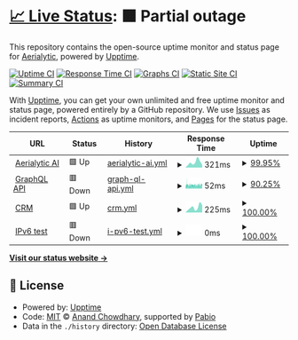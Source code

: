# [📈 Live Status](https://status.aerialytic.ai): <!--live status--> **🟧 Partial outage**

This repository contains the open-source uptime monitor and status page for [Aerialytic](www.aerialytic.ai), powered by [Upptime](https://github.com/upptime/upptime).

[![Uptime CI](https://github.com/aerialytic/status/workflows/Uptime%20CI/badge.svg)](https://github.com/aerialytic/status/actions?query=workflow%3A%22Uptime+CI%22)
[![Response Time CI](https://github.com/aerialytic/status/workflows/Response%20Time%20CI/badge.svg)](https://github.com/aerialytic/status/actions?query=workflow%3A%22Response+Time+CI%22)
[![Graphs CI](https://github.com/aerialytic/status/workflows/Graphs%20CI/badge.svg)](https://github.com/aerialytic/status/actions?query=workflow%3A%22Graphs+CI%22)
[![Static Site CI](https://github.com/aerialytic/status/workflows/Static%20Site%20CI/badge.svg)](https://github.com/aerialytic/status/actions?query=workflow%3A%22Static+Site+CI%22)
[![Summary CI](https://github.com/aerialytic/status/workflows/Summary%20CI/badge.svg)](https://github.com/aerialytic/status/actions?query=workflow%3A%22Summary+CI%22)

With [Upptime](https://upptime.js.org), you can get your own unlimited and free uptime monitor and status page, powered entirely by a GitHub repository. We use [Issues](https://github.com/aerialytic/status/issues) as incident reports, [Actions](https://github.com/aerialytic/status/actions) as uptime monitors, and [Pages](https://status.aerialytic.ai) for the status page.

<!--start: status pages-->
<!-- This summary is generated by Upptime (https://github.com/upptime/upptime) -->
<!-- Do not edit this manually, your changes will be overwritten -->
<!-- prettier-ignore -->
| URL | Status | History | Response Time | Uptime |
| --- | ------ | ------- | ------------- | ------ |
| <img alt="" src="https://icons.duckduckgo.com/ip3/aerialytic.ai.ico" height="13"> [Aerialytic AI](https://aerialytic.ai) | 🟩 Up | [aerialytic-ai.yml](https://github.com/Aerialytic/Status/commits/HEAD/history/aerialytic-ai.yml) | <details><summary><img alt="Response time graph" src="./graphs/aerialytic-ai/response-time-week.png" height="20"> 321ms</summary><br><a href="https://status.aerialytic.ai/history/aerialytic-ai"><img alt="Response time 373" src="https://img.shields.io/endpoint?url=https%3A%2F%2Fraw.githubusercontent.com%2FAerialytic%2FStatus%2FHEAD%2Fapi%2Faerialytic-ai%2Fresponse-time.json"></a><br><a href="https://status.aerialytic.ai/history/aerialytic-ai"><img alt="24-hour response time 159" src="https://img.shields.io/endpoint?url=https%3A%2F%2Fraw.githubusercontent.com%2FAerialytic%2FStatus%2FHEAD%2Fapi%2Faerialytic-ai%2Fresponse-time-day.json"></a><br><a href="https://status.aerialytic.ai/history/aerialytic-ai"><img alt="7-day response time 321" src="https://img.shields.io/endpoint?url=https%3A%2F%2Fraw.githubusercontent.com%2FAerialytic%2FStatus%2FHEAD%2Fapi%2Faerialytic-ai%2Fresponse-time-week.json"></a><br><a href="https://status.aerialytic.ai/history/aerialytic-ai"><img alt="30-day response time 505" src="https://img.shields.io/endpoint?url=https%3A%2F%2Fraw.githubusercontent.com%2FAerialytic%2FStatus%2FHEAD%2Fapi%2Faerialytic-ai%2Fresponse-time-month.json"></a><br><a href="https://status.aerialytic.ai/history/aerialytic-ai"><img alt="1-year response time 386" src="https://img.shields.io/endpoint?url=https%3A%2F%2Fraw.githubusercontent.com%2FAerialytic%2FStatus%2FHEAD%2Fapi%2Faerialytic-ai%2Fresponse-time-year.json"></a></details> | <details><summary><a href="https://status.aerialytic.ai/history/aerialytic-ai">99.95%</a></summary><a href="https://status.aerialytic.ai/history/aerialytic-ai"><img alt="All-time uptime 99.72%" src="https://img.shields.io/endpoint?url=https%3A%2F%2Fraw.githubusercontent.com%2FAerialytic%2FStatus%2FHEAD%2Fapi%2Faerialytic-ai%2Fuptime.json"></a><br><a href="https://status.aerialytic.ai/history/aerialytic-ai"><img alt="24-hour uptime 99.63%" src="https://img.shields.io/endpoint?url=https%3A%2F%2Fraw.githubusercontent.com%2FAerialytic%2FStatus%2FHEAD%2Fapi%2Faerialytic-ai%2Fuptime-day.json"></a><br><a href="https://status.aerialytic.ai/history/aerialytic-ai"><img alt="7-day uptime 99.95%" src="https://img.shields.io/endpoint?url=https%3A%2F%2Fraw.githubusercontent.com%2FAerialytic%2FStatus%2FHEAD%2Fapi%2Faerialytic-ai%2Fuptime-week.json"></a><br><a href="https://status.aerialytic.ai/history/aerialytic-ai"><img alt="30-day uptime 99.92%" src="https://img.shields.io/endpoint?url=https%3A%2F%2Fraw.githubusercontent.com%2FAerialytic%2FStatus%2FHEAD%2Fapi%2Faerialytic-ai%2Fuptime-month.json"></a><br><a href="https://status.aerialytic.ai/history/aerialytic-ai"><img alt="1-year uptime 99.65%" src="https://img.shields.io/endpoint?url=https%3A%2F%2Fraw.githubusercontent.com%2FAerialytic%2FStatus%2FHEAD%2Fapi%2Faerialytic-ai%2Fuptime-year.json"></a></details>
| <img alt="" src="https://icons.duckduckgo.com/ip3/aerialytic.ai.ico" height="13"> [GraphQL API](https://aerialytic.ai) | 🟥 Down | [graph-ql-api.yml](https://github.com/Aerialytic/Status/commits/HEAD/history/graph-ql-api.yml) | <details><summary><img alt="Response time graph" src="./graphs/graph-ql-api/response-time-week.png" height="20"> 52ms</summary><br><a href="https://status.aerialytic.ai/history/graph-ql-api"><img alt="Response time 63" src="https://img.shields.io/endpoint?url=https%3A%2F%2Fraw.githubusercontent.com%2FAerialytic%2FStatus%2FHEAD%2Fapi%2Fgraph-ql-api%2Fresponse-time.json"></a><br><a href="https://status.aerialytic.ai/history/graph-ql-api"><img alt="24-hour response time 53" src="https://img.shields.io/endpoint?url=https%3A%2F%2Fraw.githubusercontent.com%2FAerialytic%2FStatus%2FHEAD%2Fapi%2Fgraph-ql-api%2Fresponse-time-day.json"></a><br><a href="https://status.aerialytic.ai/history/graph-ql-api"><img alt="7-day response time 52" src="https://img.shields.io/endpoint?url=https%3A%2F%2Fraw.githubusercontent.com%2FAerialytic%2FStatus%2FHEAD%2Fapi%2Fgraph-ql-api%2Fresponse-time-week.json"></a><br><a href="https://status.aerialytic.ai/history/graph-ql-api"><img alt="30-day response time 53" src="https://img.shields.io/endpoint?url=https%3A%2F%2Fraw.githubusercontent.com%2FAerialytic%2FStatus%2FHEAD%2Fapi%2Fgraph-ql-api%2Fresponse-time-month.json"></a><br><a href="https://status.aerialytic.ai/history/graph-ql-api"><img alt="1-year response time 65" src="https://img.shields.io/endpoint?url=https%3A%2F%2Fraw.githubusercontent.com%2FAerialytic%2FStatus%2FHEAD%2Fapi%2Fgraph-ql-api%2Fresponse-time-year.json"></a></details> | <details><summary><a href="https://status.aerialytic.ai/history/graph-ql-api">90.25%</a></summary><a href="https://status.aerialytic.ai/history/graph-ql-api"><img alt="All-time uptime 99.85%" src="https://img.shields.io/endpoint?url=https%3A%2F%2Fraw.githubusercontent.com%2FAerialytic%2FStatus%2FHEAD%2Fapi%2Fgraph-ql-api%2Fuptime.json"></a><br><a href="https://status.aerialytic.ai/history/graph-ql-api"><img alt="24-hour uptime 86.94%" src="https://img.shields.io/endpoint?url=https%3A%2F%2Fraw.githubusercontent.com%2FAerialytic%2FStatus%2FHEAD%2Fapi%2Fgraph-ql-api%2Fuptime-day.json"></a><br><a href="https://status.aerialytic.ai/history/graph-ql-api"><img alt="7-day uptime 90.25%" src="https://img.shields.io/endpoint?url=https%3A%2F%2Fraw.githubusercontent.com%2FAerialytic%2FStatus%2FHEAD%2Fapi%2Fgraph-ql-api%2Fuptime-week.json"></a><br><a href="https://status.aerialytic.ai/history/graph-ql-api"><img alt="30-day uptime 97.76%" src="https://img.shields.io/endpoint?url=https%3A%2F%2Fraw.githubusercontent.com%2FAerialytic%2FStatus%2FHEAD%2Fapi%2Fgraph-ql-api%2Fuptime-month.json"></a><br><a href="https://status.aerialytic.ai/history/graph-ql-api"><img alt="1-year uptime 99.81%" src="https://img.shields.io/endpoint?url=https%3A%2F%2Fraw.githubusercontent.com%2FAerialytic%2FStatus%2FHEAD%2Fapi%2Fgraph-ql-api%2Fuptime-year.json"></a></details>
| <img alt="" src="https://icons.duckduckgo.com/ip3/portal.aisolar.design.ico" height="13"> [CRM](https://portal.aisolar.design) | 🟩 Up | [crm.yml](https://github.com/Aerialytic/Status/commits/HEAD/history/crm.yml) | <details><summary><img alt="Response time graph" src="./graphs/crm/response-time-week.png" height="20"> 225ms</summary><br><a href="https://status.aerialytic.ai/history/crm"><img alt="Response time 241" src="https://img.shields.io/endpoint?url=https%3A%2F%2Fraw.githubusercontent.com%2FAerialytic%2FStatus%2FHEAD%2Fapi%2Fcrm%2Fresponse-time.json"></a><br><a href="https://status.aerialytic.ai/history/crm"><img alt="24-hour response time 322" src="https://img.shields.io/endpoint?url=https%3A%2F%2Fraw.githubusercontent.com%2FAerialytic%2FStatus%2FHEAD%2Fapi%2Fcrm%2Fresponse-time-day.json"></a><br><a href="https://status.aerialytic.ai/history/crm"><img alt="7-day response time 225" src="https://img.shields.io/endpoint?url=https%3A%2F%2Fraw.githubusercontent.com%2FAerialytic%2FStatus%2FHEAD%2Fapi%2Fcrm%2Fresponse-time-week.json"></a><br><a href="https://status.aerialytic.ai/history/crm"><img alt="30-day response time 238" src="https://img.shields.io/endpoint?url=https%3A%2F%2Fraw.githubusercontent.com%2FAerialytic%2FStatus%2FHEAD%2Fapi%2Fcrm%2Fresponse-time-month.json"></a><br><a href="https://status.aerialytic.ai/history/crm"><img alt="1-year response time 242" src="https://img.shields.io/endpoint?url=https%3A%2F%2Fraw.githubusercontent.com%2FAerialytic%2FStatus%2FHEAD%2Fapi%2Fcrm%2Fresponse-time-year.json"></a></details> | <details><summary><a href="https://status.aerialytic.ai/history/crm">100.00%</a></summary><a href="https://status.aerialytic.ai/history/crm"><img alt="All-time uptime 99.97%" src="https://img.shields.io/endpoint?url=https%3A%2F%2Fraw.githubusercontent.com%2FAerialytic%2FStatus%2FHEAD%2Fapi%2Fcrm%2Fuptime.json"></a><br><a href="https://status.aerialytic.ai/history/crm"><img alt="24-hour uptime 100.00%" src="https://img.shields.io/endpoint?url=https%3A%2F%2Fraw.githubusercontent.com%2FAerialytic%2FStatus%2FHEAD%2Fapi%2Fcrm%2Fuptime-day.json"></a><br><a href="https://status.aerialytic.ai/history/crm"><img alt="7-day uptime 100.00%" src="https://img.shields.io/endpoint?url=https%3A%2F%2Fraw.githubusercontent.com%2FAerialytic%2FStatus%2FHEAD%2Fapi%2Fcrm%2Fuptime-week.json"></a><br><a href="https://status.aerialytic.ai/history/crm"><img alt="30-day uptime 99.96%" src="https://img.shields.io/endpoint?url=https%3A%2F%2Fraw.githubusercontent.com%2FAerialytic%2FStatus%2FHEAD%2Fapi%2Fcrm%2Fuptime-month.json"></a><br><a href="https://status.aerialytic.ai/history/crm"><img alt="1-year uptime 99.97%" src="https://img.shields.io/endpoint?url=https%3A%2F%2Fraw.githubusercontent.com%2FAerialytic%2FStatus%2FHEAD%2Fapi%2Fcrm%2Fuptime-year.json"></a></details>
| <img alt="" src="https://icons.duckduckgo.com/ip3/null.ico" height="13"> [IPv6 test](forwardemail.net) | 🟥 Down | [i-pv6-test.yml](https://github.com/Aerialytic/Status/commits/HEAD/history/i-pv6-test.yml) | <details><summary><img alt="Response time graph" src="./graphs/i-pv6-test/response-time-week.png" height="20"> 0ms</summary><br><a href="https://status.aerialytic.ai/history/i-pv6-test"><img alt="Response time 0" src="https://img.shields.io/endpoint?url=https%3A%2F%2Fraw.githubusercontent.com%2FAerialytic%2FStatus%2FHEAD%2Fapi%2Fi-pv6-test%2Fresponse-time.json"></a><br><a href="https://status.aerialytic.ai/history/i-pv6-test"><img alt="24-hour response time 0" src="https://img.shields.io/endpoint?url=https%3A%2F%2Fraw.githubusercontent.com%2FAerialytic%2FStatus%2FHEAD%2Fapi%2Fi-pv6-test%2Fresponse-time-day.json"></a><br><a href="https://status.aerialytic.ai/history/i-pv6-test"><img alt="7-day response time 0" src="https://img.shields.io/endpoint?url=https%3A%2F%2Fraw.githubusercontent.com%2FAerialytic%2FStatus%2FHEAD%2Fapi%2Fi-pv6-test%2Fresponse-time-week.json"></a><br><a href="https://status.aerialytic.ai/history/i-pv6-test"><img alt="30-day response time 0" src="https://img.shields.io/endpoint?url=https%3A%2F%2Fraw.githubusercontent.com%2FAerialytic%2FStatus%2FHEAD%2Fapi%2Fi-pv6-test%2Fresponse-time-month.json"></a><br><a href="https://status.aerialytic.ai/history/i-pv6-test"><img alt="1-year response time 0" src="https://img.shields.io/endpoint?url=https%3A%2F%2Fraw.githubusercontent.com%2FAerialytic%2FStatus%2FHEAD%2Fapi%2Fi-pv6-test%2Fresponse-time-year.json"></a></details> | <details><summary><a href="https://status.aerialytic.ai/history/i-pv6-test">100.00%</a></summary><a href="https://status.aerialytic.ai/history/i-pv6-test"><img alt="All-time uptime 100.00%" src="https://img.shields.io/endpoint?url=https%3A%2F%2Fraw.githubusercontent.com%2FAerialytic%2FStatus%2FHEAD%2Fapi%2Fi-pv6-test%2Fuptime.json"></a><br><a href="https://status.aerialytic.ai/history/i-pv6-test"><img alt="24-hour uptime 100.00%" src="https://img.shields.io/endpoint?url=https%3A%2F%2Fraw.githubusercontent.com%2FAerialytic%2FStatus%2FHEAD%2Fapi%2Fi-pv6-test%2Fuptime-day.json"></a><br><a href="https://status.aerialytic.ai/history/i-pv6-test"><img alt="7-day uptime 100.00%" src="https://img.shields.io/endpoint?url=https%3A%2F%2Fraw.githubusercontent.com%2FAerialytic%2FStatus%2FHEAD%2Fapi%2Fi-pv6-test%2Fuptime-week.json"></a><br><a href="https://status.aerialytic.ai/history/i-pv6-test"><img alt="30-day uptime 100.00%" src="https://img.shields.io/endpoint?url=https%3A%2F%2Fraw.githubusercontent.com%2FAerialytic%2FStatus%2FHEAD%2Fapi%2Fi-pv6-test%2Fuptime-month.json"></a><br><a href="https://status.aerialytic.ai/history/i-pv6-test"><img alt="1-year uptime 100.00%" src="https://img.shields.io/endpoint?url=https%3A%2F%2Fraw.githubusercontent.com%2FAerialytic%2FStatus%2FHEAD%2Fapi%2Fi-pv6-test%2Fuptime-year.json"></a></details>

<!--end: status pages-->

[**Visit our status website →**](https://status.aerialytic.ai)

## 📄 License

- Powered by: [Upptime](https://github.com/upptime/upptime)
- Code: [MIT](./LICENSE) © [Anand Chowdhary](https://anandchowdhary.com), supported by [Pabio](https://pabio.com)
- Data in the `./history` directory: [Open Database License](https://opendatacommons.org/licenses/odbl/1-0/)
